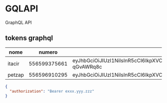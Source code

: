 # GQLAPI
GraphQL API

## tokens graphql
| nome | numero | jwt |
| ---- | ---- | ---- |
| itacir | 556599375661 | eyJhbGciOiJIUzI1NiIsInR5cCI6IkpXVCJ9.eyJzaGFyZCI6IjU1NjU5OTM3NTY2MSIsImlhdCI6MTYxNDI2NTgyMH0.q__Zov_tTDUXNhcSPSii3UL_hwaAEVf1C-qGvAWRq8c |
| petzap | 556596910295 | eyJhbGciOiJIUzI1NiIsInR5cCI6IkpXVCJ9.eyJzaGFyZCI6IjU1NjU5NjkxMDI5NSIsImlhdCI6MTYxNDQ3ODg2MH0.fx_tuDCBz975X1tEh_x8F72WopRM5VZiRFCMVbjoY58 |


```JSON
{
  "authorization": "Bearer exxx.yyy.zzz"
}
```